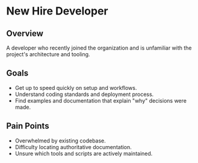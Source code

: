 # New Hire Developer

## Overview
A developer who recently joined the organization and is unfamiliar with the project's architecture and tooling.

## Goals
- Get up to speed quickly on setup and workflows.
- Understand coding standards and deployment process.
- Find examples and documentation that explain "why" decisions were made.

## Pain Points
- Overwhelmed by existing codebase.
- Difficulty locating authoritative documentation.
- Unsure which tools and scripts are actively maintained.
